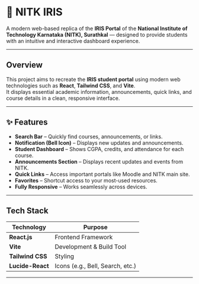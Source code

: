 # 🏫 NITK IRIS

A modern web-based replica of the **IRIS Portal** of the **National Institute of Technology Karnataka (NITK), Surathkal** — designed to provide students with an intuitive and interactive dashboard experience.

---

## Overview

This project aims to recreate the **IRIS student portal** using modern web technologies such as **React**, **Tailwind CSS**, and **Vite**.  
It displays essential academic information, announcements, quick links, and course details in a clean, responsive interface.

---

## ✨ Features

-  **Search Bar** – Quickly find courses, announcements, or links.  
-  **Notification (Bell Icon)** – Displays new updates and announcements.  
-  **Student Dashboard** – Shows CGPA, credits, and attendance for each course.  
-  **Announcements Section** – Displays recent updates and events from NITK.  
-  **Quick Links** – Access important portals like Moodle and NITK main site.  
-  **Favorites** – Shortcut access to your most-used resources.  
-  **Fully Responsive** – Works seamlessly across devices.

---

## Tech Stack

| Technology | Purpose |
|-------------|----------|
| **React.js** | Frontend Framework |
| **Vite** | Development & Build Tool |
| **Tailwind CSS** | Styling |
| **Lucide-React** | Icons (e.g., Bell, Search, etc.) |

---
